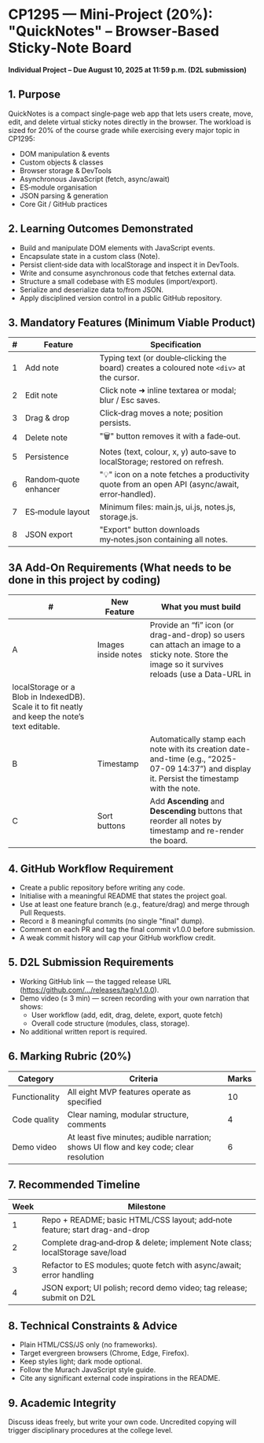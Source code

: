 # CP1295 — Mini-Project (20%): "QuickNotes" – Browser‑Based Sticky‑Note Board

**Individual Project – Due August 10, 2025 at 11:59 p.m. (D2L submission)**

## 1. Purpose

QuickNotes is a compact single‑page web app that lets users create, move, edit, and delete virtual sticky notes directly in the browser. The workload is sized for 20% of the course grade while exercising every major topic in CP1295:

- DOM manipulation & events
- Custom objects & classes
- Browser storage & DevTools
- Asynchronous JavaScript (fetch, async/await)
- ES‑module organisation
- JSON parsing & generation
- Core Git / GitHub practices

## 2. Learning Outcomes Demonstrated

- Build and manipulate DOM elements with JavaScript events.
- Encapsulate state in a custom class (Note).
- Persist client‑side data with localStorage and inspect it in DevTools.
- Write and consume asynchronous code that fetches external data.
- Structure a small codebase with ES modules (import/export).
- Serialize and deserialize data to/from JSON.
- Apply disciplined version control in a public GitHub repository.

## 3. Mandatory Features (Minimum Viable Product)

| # | Feature | Specification |
|---|---------|---------------|
| 1 | Add note | Typing text (or double‑clicking the board) creates a coloured note `<div>` at the cursor. |
| 2 | Edit note | Click note ➜ inline textarea or modal; blur / Esc saves. |
| 3 | Drag & drop | Click‑drag moves a note; position persists. |
| 4 | Delete note | "🗑️" button removes it with a fade‑out. |
| 5 | Persistence | Notes (text, colour, x, y) auto‑save to localStorage; restored on refresh. |
| 6 | Random‑quote enhancer | "💡" icon on a note fetches a productivity quote from an open API (async/await, error‑handled). |
| 7 | ES‑module layout | Minimum files: main.js, ui.js, notes.js, storage.js. |
| 8 | JSON export | "Export" button downloads my‑notes.json containing all notes. |

## 3A Add-On Requirements (What needs to be done in this project by coding)
| # | New Feature | What you must build |
|---|-------------|---------------------|
| A | Images inside notes | Provide an “fi” icon (or drag-and-drop) so users can attach an image to a sticky note. Store the image so it survives reloads (use a Data-URL in  
                            localStorage or a Blob in IndexedDB). Scale it to fit neatly and keep the note’s text editable. |
| B | Timestamp | Automatically stamp each note with its creation date-and-time (e.g., “2025-07-09 14:37”) and display it. Persist the timestamp with the note. |
| C | Sort buttons | Add **Ascending** and **Descending** buttons that reorder all notes by timestamp and re-render the board. |

## 4. GitHub Workflow Requirement

- Create a public repository before writing any code.
- Initialise with a meaningful README that states the project goal.
- Use at least one feature branch (e.g., feature/drag) and merge through Pull Requests.
- Record ≥ 8 meaningful commits (no single "final" dump).
- Comment on each PR and tag the final commit v1.0.0 before submission.
- A weak commit history will cap your GitHub workflow credit.

## 5. D2L Submission Requirements

- Working GitHub link — the tagged release URL (https://github.com/…/releases/tag/v1.0.0).
- Demo video (≤ 3 min) — screen recording with your own narration that shows:
  - User workflow (add, edit, drag, delete, export, quote fetch)
  - Overall code structure (modules, class, storage).
- No additional written report is required.

## 6. Marking Rubric (20%)

| Category | Criteria | Marks |
|----------|----------|-------|
| Functionality | All eight MVP features operate as specified | 10 |
| Code quality | Clear naming, modular structure, comments | 4 |
| Demo video | At least five minutes; audible narration; shows UI flow and key code; clear resolution | 6 |

## 7. Recommended Timeline

| Week | Milestone |
|------|-----------|
| 1 | Repo + README; basic HTML/CSS layout; add‑note feature; start drag-and-drop |
| 2 | Complete drag‑and‑drop & delete; implement Note class; localStorage save/load |
| 3 | Refactor to ES modules; quote fetch with async/await; error handling |
| 4 | JSON export; UI polish; record demo video; tag release; submit on D2L |

## 8. Technical Constraints & Advice

- Plain HTML/CSS/JS only (no frameworks).
- Target evergreen browsers (Chrome, Edge, Firefox).
- Keep styles light; dark mode optional.
- Follow the Murach JavaScript style guide.
- Cite any significant external code inspirations in the README.

## 9. Academic Integrity

Discuss ideas freely, but write your own code. Uncredited copying will trigger disciplinary procedures at the college level.
